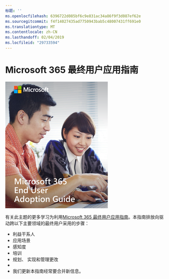 ```yaml
---
标题: ''
ms.openlocfilehash: 6396722d085bf6c9e831ac34a86f9f3d087ef62e
ms.sourcegitcommit: f4f14027435ad7750943bab5c48007431ff691e0
ms.translationtype: MT
ms.contentlocale: zh-CN
ms.lasthandoff: 02/04/2019
ms.locfileid: "29733594"
---
```

# <a name="microsoft-365-end-user-adoption-guide"></a>Microsoft 365 最终用户应用指南

![Microsoft 365 采用指南](media/m365euguide.png)

有关此主题的更多学习为利用[Microsoft 365 最终用户应用指南](https://aka.ms/adoptionguide)。本指南排放向驱动跨以下主要领域的最终用户采用的步骤：

- 利益干系人
- 应用场景
- 感知度
- 培训 
- 规划、 实现和管理更改
- 
- 我们更新本指南经常要合并新信息。